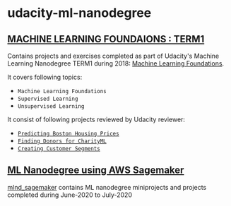 # udacity-ml-nanodegree

## [MACHINE LEARNING FOUNDAIONS : TERM1](term1)

Contains projects and exercises completed as part of Udacity's Machine Learning Nanodegree TERM1 during 2018: [Machine Learning Foundations](https://www.udacity.com/course/machine-learning-engineer-nanodegree--nd009t).

It covers following topics:
- `Machine Learning Foundations`
- `Supervised Learning`
- `Unsupervised Learning`

It consist of following projects reviewed by Udacity reviewer:
- [`Predicting Boston Housing Prices`](term1/projects/P1_boston_housing)
- [`Finding Donors for CharityML`](term1/projects/P2_finding_donors)
- [`Creating Customer Segments`](term1/projects/P3_customer_segments)

## [ML Nanodegree using AWS Sagemaker](mlnd_sagemaker)

[mlnd_sagemaker](mlnd_sagemaker) contains ML nanodegree miniprojects and projects completed during June-2020 to July-2020
